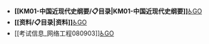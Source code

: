 - **[[KM01-中国近现代史纲要/📋目录|KM01-中国近现代史纲要]]**[♿GO](./KM01-中国近现代史纲要/📋目录.md)
- **[[资料/📋目录|资料]]**[♿GO](./资料/📋目录.md)
- [[考试信息_网络工程080903]][♿GO](./考试信息_网络工程080903.md)
